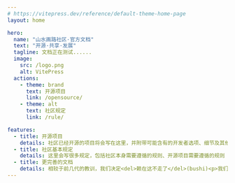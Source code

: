 ```yaml
---
# https://vitepress.dev/reference/default-theme-home-page
layout: home

hero:
  name: "山水画路社区·官方文档"
  text: "开源·共享·发展"
  tagline: 文档正在测试......
  image:
    src: /logo.png
    alt: VitePress
  actions:
    - theme: brand
      text: 开源项目
      link: /opensource/
    - theme: alt
      text: 社区规定
      link: /rule/

features:
  - title: 开源项目
    details: 社区已经开源的项目将会写在这里，并附带可能含有的开发者选项、细节及其他日志之类的
  - title: 社区基本规定
    details: 这里会写很多规定，包括社区本身需要遵循的规则、开源项目需要遵循的规则（如果有开源协议，则以项目readme.md指定的顺序为主，若未标注顺序或无开源协议，则以本文档规定的协议为主）
  - title: 更完善的文档
    details: 相较于前几代的教训，我们决定<del>赖在这不走了</del>(bushi)<p>我们决定将在这个文档更新更加丰富的东西以及更加细节的内容
---
```


